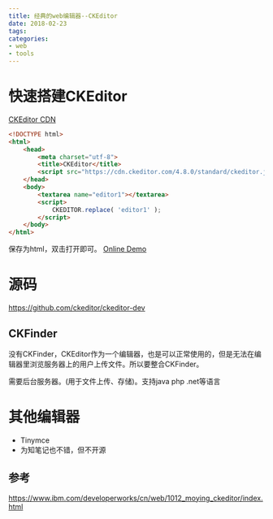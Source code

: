 ```yaml
---
title: 经典的web编辑器--CKEditor
date: 2018-02-23
tags:
categories:
- web
- tools
---
```



# 快速搭建CKEditor

[CKEditor CDN](https://cdn.ckeditor.com/)



```html
<!DOCTYPE html>
<html>
	<head>
		<meta charset="utf-8">
		<title>CKEditor</title>
		<script src="https://cdn.ckeditor.com/4.8.0/standard/ckeditor.js"></script>
	</head>
	<body>
		<textarea name="editor1"></textarea>
		<script>
			CKEDITOR.replace( 'editor1' );
		</script>
	</body>
</html>
```
保存为html，双击打开即可。
[Online Demo](https://blog.eson.org/demos/ckeditor/)


# 源码

https://github.com/ckeditor/ckeditor-dev

## CKFinder

没有CKFinder，CKEditor作为一个编辑器，也是可以正常使用的，但是无法在编辑器里浏览服务器上的用户上传文件。所以要整合CKFinder。

需要后台服务器。(用于文件上传、存储)。支持java php .net等语言

# 其他编辑器
- Tinymce
- 为知笔记也不错，但不开源

## 参考

https://www.ibm.com/developerworks/cn/web/1012_moying_ckeditor/index.html
